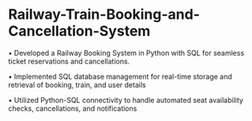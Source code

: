 # Railway-Train-Booking-and-Cancellation-System

• Developed a Railway Booking System in Python with SQL for seamless ticket reservations and cancellations.

• Implemented SQL database management for real-time storage and retrieval of booking, train, and user details

• Utilized Python-SQL connectivity to handle automated seat availability checks, cancellations, and notifications
